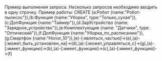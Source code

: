 Пример выполнения запроса. Несколько запросов необходимо вводить в одну строчку. Пример работы:
CREATE (a:Робот {name:"Робот-пылесос"}),(b:Функция {name:"Уборка", type:"Только_сухая"}),(c:ДопФункция {name:"Таймер"}),(d:ЗарУстройство {name: "Зарядное_устройство"}),(e:Комплектующие {name: "Датчики", type: "Оптический"}),(f:ДопФункция {name:"Уборка_по_расписанию"}),(g:Смартфон {name:"Honor_10"}),(e)-[:являться_частью]->(a),(a)-[:может_быть_установлен_на]->(d),(a)-[:может_управляться_с]->(g),(a)-[:имеет_функцию]->(b),(a)-[:имеет_функцию]->(c),(a)-[:имеет_функцию]->(f)
